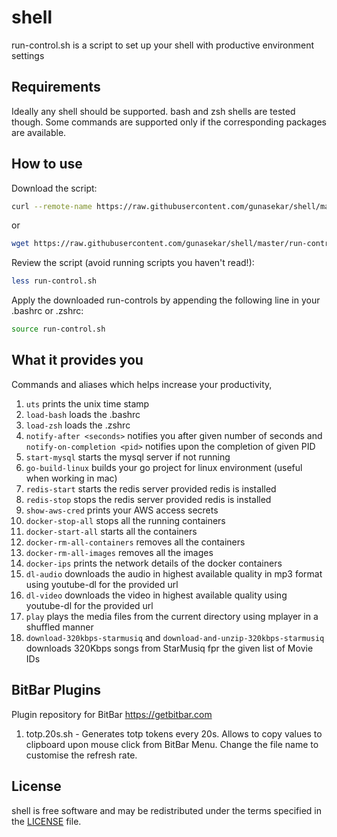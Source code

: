 # shell

run-control.sh is a script to set up your shell with productive environment settings

## Requirements

Ideally any shell should be supported. bash and zsh shells are tested though. Some commands are supported only if the corresponding packages are available.

## How to use
Download the script:

```sh
curl --remote-name https://raw.githubusercontent.com/gunasekar/shell/master/run-control.sh
```

or

```sh
wget https://raw.githubusercontent.com/gunasekar/shell/master/run-control.sh
```

Review the script (avoid running scripts you haven't read!):

```sh
less run-control.sh
```

Apply the downloaded run-controls by appending the following line in your .bashrc or .zshrc:

```sh
source run-control.sh
```

## What it provides you

Commands and aliases which helps increase your productivity,

1. `uts` prints the unix time stamp
2. `load-bash` loads the .bashrc
3. `load-zsh` loads the .zshrc
4. `notify-after <seconds>` notifies you after given number of seconds and `notify-on-completion <pid>` notifies upon the completion of given PID
5. `start-mysql` starts the mysql server if not running
6. `go-build-linux` builds your go project for linux environment (useful when working in mac)
7. `redis-start` starts the redis server provided redis is installed
8. `redis-stop` stops the redis server provided redis is installed
9. `show-aws-cred` prints your AWS access secrets
10. `docker-stop-all` stops all the running containers
11. `docker-start-all` starts all the containers
12. `docker-rm-all-containers` removes all the containers
13. `docker-rm-all-images` removes all the images
14. `docker-ips` prints the network details of the docker containers
15. `dl-audio` downloads the audio in highest available quality in mp3 format using youtube-dl for the provided url
16. `dl-video` downloads the video in highest available quality using youtube-dl for the provided url
17. `play` plays the media files from the current directory using mplayer in a shuffled manner
18. `download-320kbps-starmusiq` and `download-and-unzip-320kbps-starmusiq` downloads 320Kbps songs from StarMusiq fpr the given list of Movie IDs

## BitBar Plugins
Plugin repository for BitBar https://getbitbar.com
1. totp.20s.sh - Generates totp tokens every 20s. Allows to copy values to clipboard upon mouse click from BitBar Menu. Change the file name to customise the refresh rate.

## License

shell is free software and may be redistributed under the terms specified in the [LICENSE] file.

[LICENSE]: LICENSE
